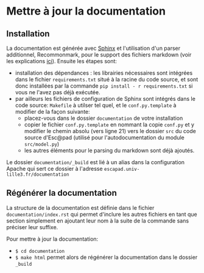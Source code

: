 # Mettre à jour la documentation


## Installation

La documentation est générée avec [Sphinx](http://www.sphinx-doc.org) et l'utilisation d'un parser additionnel, Recommonmark, pour le support des fichiers markdown (voir les explications [ici](http://searchvoidstar.tumblr.com/post/125486358368/making-pdfs-from-markdown-on-readthedocsorg-using)). Ensuite les étapes sont:

- installation des dépendances : les librairies nécessaires sont intégrées dans le fichier `requirements.txt` situé à la racine du code source, et sont donc installées par la commande `pip install - r requirements.txt` si vous ne l'avez pas déjà exécutée.
- par ailleurs les fichiers de configuration de Sphinx sont intégrés dans le code source: `Makefile` à utilser tel quel, et le `conf.py.template` à modifier de la façon suivante:
    - placez-vous dans le dossier `documentation` de votre installation
    - copier le fichier `conf.py.template` en nommant la copie `conf.py` et y modifier le chemin absolu (vers ligne 21) vers le dossier `src` du code source d'Esc@pad (utilisé pour l'autodocumentation du module `src/model.py`)
    - les autres éléments pour le parsing du markdown sont déjà ajoutés.

Le dossier `documentation/_build` est lié à un alias dans la configuration Apache qui sert ce dossier à l'adresse `escapad.univ-lille3.fr/documentation`

## Régénérer la documentation

La structure de la documentation est définie dans le fichier `documentation/index.rst` qui permet d'inclure les autres fichiers en tant que section simplement en ajoutant leur nom à la suite de la commande  sans préciser leur suffixe.

Pour mettre à jour la documentation:

- `$ cd documentation`
- `$ make html` permet alors de régénérer la documentation dans le dossier `_build`
